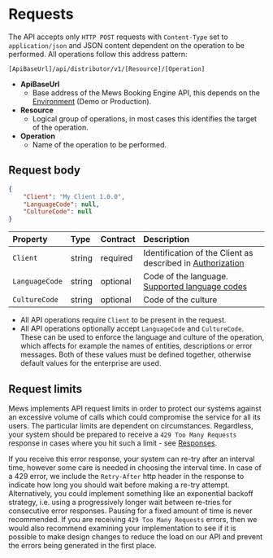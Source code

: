 # Requests

The API accepts only `HTTP POST` requests with `Content-Type` set to `application/json` and JSON content dependent on the operation to be performed. All operations follow this address pattern:

```text
[ApiBaseUrl]/api/distributor/v1/[Resource]/[Operation]
```

* **ApiBaseUrl**
  * Base address of the Mews Booking Engine API, this depends on the [Environment](environments.md) (Demo or Production).
* **Resource**
  * Logical group of operations, in most cases this identifies the target of the operation.
* **Operation**
  * Name of the operation to be performed.

## Request body

```json
{
    "Client": "My Client 1.0.0",
    "LanguageCode": null,
    "CultureCode": null 
}
```
| Property       | Type   | Contract | Description                                                                      |
|:---------------|:-------|:---------|:---------------------------------------------------------------------------------|
| `Client`       | string | required | Identification of the Client as described in [Authorization](./authorization.md) |
| `LanguageCode` | string | optional | Code of the language. [Supported language codes](./supported-language-codes.md)  |
| `CultureCode`  | string | optional | Code of the culture                                                              |

* All API operations require `Client` to be present in the request.
* All API operations optionally accept `LanguageCode` and `CultureCode`. These can be used to enforce the language and culture of the operation, which affects for example the names of entities, descriptions or error messages.
Both of these values must be defined together, otherwise default values for the enterprise are used.

## Request limits

Mews implements API request limits in order to protect our systems against an excessive volume of calls which could compromise the service for all its users.
The particular limits are dependent on circumstances.
Regardless, your system should be prepared to receive a `429 Too Many Requests` response in cases where you hit such a limit - see [Responses](responses.md).

If you receive this error response, your system can re-try after an interval time, however some care is needed in choosing the interval time.
In case of a 429 error, we include the `Retry-After` http header in the response to indicate how long you should wait before making a re-try attempt.
Alternatively, you could implement something like an exponential backoff strategy, i.e. using a progressively longer wait between re-tries for consecutive error responses. Pausing for a fixed amount of time is never recommended.
If you are receiving `429 Too Many Requests` errors, then we would also recommend examining your implementation to see if it is possible to make design changes to reduce the load on our API and prevent the errors being generated in the first place.
